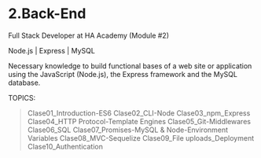 # 2.Back-End
Full Stack Developer at HA Academy (Module #2)

Node.js | Express | MySQL

Necessary knowledge to build functional bases of a web site or application using the JavaScript (Node.js), the Express framework and the MySQL database.

TOPICS:
> Clase01_Introduction-ES6
> Clase02_CLI-Node
> Clase03_npm_Express
> Clase04_HTTP Protocol-Template Engines
> Clase05_Git-Middlewares
> Clase06_SQL
> Clase07_Promises-MySQL & Node-Environment Variables
> Clase08_MVC-Sequelize
> Clase09_File uploads_Deployment
> Clase10_Authentication
